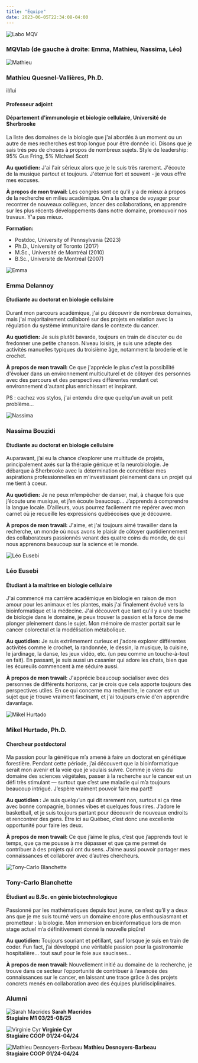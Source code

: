 ```yaml
---
title: "Équipe"
date: 2023-06-05T22:34:08-04:00
---
```


![Labo MQV](/img/RiboClub2024.jpg "Fabulous lab")

### MQVlab (de gauche à droite: Emma, Mathieu, Nassima, Léo)

![Mathieu](/img/mathieu1_small.jpg "Mathieu en chemise verte")

### Mathieu Quesnel-Vallières, Ph.D.
il/lui
#### Professeur adjoint
#### Département d'immunologie et biologie cellulaire, Université de Sherbrooke
La liste des domaines de la biologie que j'ai abordés à un moment
ou un autre de mes recherches est trop longue pour être donnée ici.
Disons que je sais très peu de choses à propos de nombreux sujets.
Style de leadership: 95% Gus Fring, 5% Michael Scott

**Au quotidien:**
J'ai l'air sérieux alors que je le suis très rarement.
J'écoute de la musique partout et toujours. J'éternue fort et
souvent - je vous offre mes excuses.

**À propos de mon travail:**
Les congrès sont ce qu'il y a de mieux à propos de la recherche
en milieu académique. On a la chance de voyager pour recontrer de
nouveaux collègues, lancer des collaborations, en apprendre sur les
plus récents développements dans notre domaine, promouvoir nos
travaux. Y'a pas mieux.

**Formation:**
- Postdoc, University of Pennsylvania (2023)
- Ph.D., University of Toronto (2017)
- M.Sc., Université de Montréal (2010)
- B.Sc., Université de Montréal (2007)


![Emma](/img/emma_small.jpg "Emma dans le labo")

### Emma Delannoy
#### Étudiante au doctorat en biologie cellulaire
Durant mon parcours académique, j'ai pu découvrir de nombreux domaines, mais
j'ai majoritairement collaboré sur des projets en relation avec la régulation
du système immunitaire dans le contexte du cancer.

**Au quotidien:**
Je suis plutôt bavarde, toujours en train de discuter ou de fredonner une petite
chanson. Niveau loisirs, je suis une adepte des activités manuelles typiques
du troisième âge, notamment la broderie et le crochet.

**À propos de mon travail:**
Ce que j'apprécie le plus c'est la possibilité d'évoluer dans un environnement
multiculturel et de côtoyer des personnes avec des parcours et des perspectives
différentes rendant cet environnement d'autant plus enrichissant et inspirant.

PS : cachez vos stylos, j'ai entendu dire que quelqu'un avait un petit problème...


![Nassima](/img/nassima_small.jpg "Nassima dans le labo")

### Nassima Bouzidi
#### Étudiante au doctorat en biologie cellulaire
Auparavant, j’ai eu la chance d’explorer une multitude de projets, principalement
axés sur la thérapie génique et la neurobiologie. Je débarque à Sherbrooke avec la
détermination de concrétiser mes aspirations professionnelles en m'investissant pleinement
dans un projet qui me tient à coeur.

**Au quotidien:**
Je ne peux m’empêcher de danser, mal, à chaque fois que j’écoute une musique, et j’en écoute
beaucoup... J’apprends à comprendre la langue locale. D’ailleurs, vous pourrez facilement me repérer
avec mon carnet où je recueille les expressions québécoises que je découvre.

**À propos de mon travail:**
J'aime, et j'ai toujours aimé travailler dans la recherche, un monde où nous avons
le plaisir de côtoyer quotidiennement des collaborateurs passionnés venant des quatre
coins du monde, de qui nous apprenons beaucoup sur la science et le monde.


![Léo Eusebi](/img/leo1_small.jpg "Léo dans la ville")

### Léo Eusebi
#### Étudiant à la maîtrise en biologie cellulaire
J'ai commencé ma carrière académique en biologie en raison de mon amour pour les
animaux et les plantes, mais j'ai finalement évolué vers la bioinformatique et la
médecine. J'ai découvert que tant qu'il y a une touche de biologie dans le domaine,
je peux trouver la passion et la force de me plonger pleinement dans le sujet. Mon
mémoire de master portait sur le cancer colorectal et la modélisation métabolique.

**Au quotidien:**
Je suis extrêmement curieux et j'adore explorer différentes activités comme le
crochet, la randonnée, le dessin, la musique, la cuisine, le jardinage, la danse,
les jeux vidéo, etc. (un peu comme un touche-à-tout en fait). En passant, je suis
aussi un casanier qui adore les chats, bien que les écureuils commencent à me
séduire aussi.

**À propos de mon travail:**
J'apprécie beaucoup socialiser avec des personnes de différents horizons, car
je crois que cela apporte toujours des perspectives utiles. En ce qui concerne ma
recherche, le cancer est un sujet que je trouve vraiment fascinant, et j'ai
toujours envie d'en apprendre davantage.


![Mikel Hurtado](/img/mikel_small.png "Mikel dans le bureau")

### Mikel Hurtado, Ph.D.
#### Chercheur postdoctoral
Ma passion pour la génétique m’a amené à faire un doctorat en génétique forestière.
Pendant cette période, j’ai découvert que la bioinformatique serait mon avenir et la
voie que je voulais suivre. Comme je viens du domaine des sciences végétales, passer
à la recherche sur le cancer est un défi très stimulant — surtout que c’est une maladie
qui m’a toujours beaucoup intrigué. J’espère vraiment pouvoir faire ma part!!

**Au quotidien :**
Je suis quelqu’un qui dit rarement non, surtout si ça rime avec bonne compagnie, bonnes
vibes et quelques fous rires. J’adore le basketball, et je suis toujours partant pour
découvrir de nouveaux endroits et rencontrer des gens. Être ici au Québec, c’est donc
une excellente opportunité pour faire les deux.

**À propos de mon travail:**
Ce que j’aime le plus, c’est que j’apprends tout le temps, que ça me pousse à me dépasser
et que ça me permet de contribuer à des projets qui ont du sens. J’aime aussi pouvoir
partager mes connaissances et collaborer avec d’autres chercheurs.


![Tony-Carlo Blanchette](/img/tony_small.jpg "Tony dans le labo")

### Tony-Carlo Blanchette
#### Étudiant au B.Sc. en génie biotechnologique
Passionné par les mathématiques depuis tout jeune, ce n’est qu’il y a deux ans que
je me suis tourné vers un domaine encore plus enthousiasmant et prometteur : la biologie.
Mon immersion en bioinformatique lors de mon stage actuel m’a définitivement donné la nouvelle piqûre!

**Au quotidien:**
Toujours souriant et pétillant, sauf lorsque je suis en train de coder. Fun fact,
j’ai développé une véritable passion pour la gastronomie hospitalière… tout sauf pour
le foie aux saucisses…

**À propos de mon travail:**
Nouvellement initié au domaine de la recherche, je trouve dans ce secteur l’opportunité de
contribuer à l’avancée des connaissances sur le cancer, en laissant une trace grâce à des
projets concrets menés en collaboration avec des équipes pluridisciplinaires.


### Alumni
![Sarah Macrides](/img/sarah_alumnus.png "Alumni")
**Sarah Macrides**  
**Stagiaire M1 03/25-08/25**

![Virginie Cyr](/img/virginie_alumnus.png "Alumni")
**Virginie Cyr**  
**Stagiaire COOP 01/24-04/24**

![Mathieu Desnoyers-Barbeau](/img/mathieuDB_alumnus.png "Alumni")
**Mathieu Desnoyers-Barbeau**  
**Stagiaire COOP 01/24-04/24**

